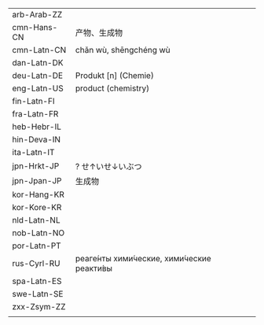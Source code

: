 | | | |
|-|-|-|
| arb-Arab-ZZ |  |  |
| cmn-Hans-CN | 产物、生成物 |  |
| cmn-Latn-CN | chǎn wù, shēngchéng wù |  |
| dan-Latn-DK |  |  |
| deu-Latn-DE | Produkt [n] (Chemie) |  |
| eng-Latn-US | product (chemistry) |  |
| fin-Latn-FI |  |  |
| fra-Latn-FR |  |  |
| heb-Hebr-IL |  |  |
| hin-Deva-IN |  |  |
| ita-Latn-IT |  |  |
| jpn-Hrkt-JP | ? せ↑いせ↓いぶつ |  |
| jpn-Jpan-JP | 生成物 |  |
| kor-Hang-KR |  |  |
| kor-Kore-KR |  |  |
| nld-Latn-NL |  |  |
| nob-Latn-NO |  |  |
| por-Latn-PT |  |  |
| rus-Cyrl-RU | реаге́нты хими́ческие, хими́ческие реакти́вы |  |
| spa-Latn-ES |  |  |
| swe-Latn-SE |  |  |
| zxx-Zsym-ZZ |  |  |
|  |  |  |
